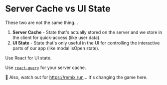 # Server Cache vs UI State

These two are not the same thing...

1. **Server Cache** - State that's actually stored on the server and we store in
   the client for quick-access (like user data).
2. **UI State** - State that's only useful in the UI for controlling the
   interactive parts of our app (like modal isOpen state).

Use React for UI state.

Use [`react-query`](https://react-query.tanstack.com/) for your server cache.

🤫 Also, watch out for https://remix.run... It's changing the game here.

